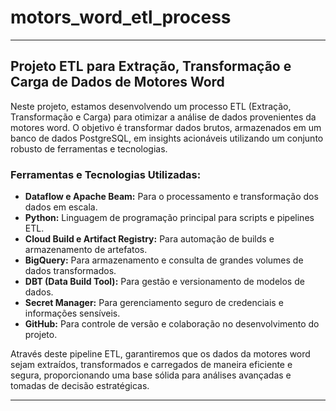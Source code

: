 # motors_word_etl_process

---

## Projeto ETL para Extração, Transformação e Carga de Dados de Motores Word

Neste projeto, estamos desenvolvendo um processo ETL (Extração, Transformação e Carga) para otimizar a análise de dados provenientes da motores word. O objetivo é transformar dados brutos, armazenados em um banco de dados PostgreSQL, em insights acionáveis utilizando um conjunto robusto de ferramentas e tecnologias.

### Ferramentas e Tecnologias Utilizadas:

- **Dataflow e Apache Beam:** Para o processamento e transformação dos dados em escala.
- **Python:** Linguagem de programação principal para scripts e pipelines ETL.
- **Cloud Build e Artifact Registry:** Para automação de builds e armazenamento de artefatos.
- **BigQuery:** Para armazenamento e consulta de grandes volumes de dados transformados.
- **DBT (Data Build Tool):** Para gestão e versionamento de modelos de dados.
- **Secret Manager:** Para gerenciamento seguro de credenciais e informações sensíveis.
- **GitHub:** Para controle de versão e colaboração no desenvolvimento do projeto.

Através deste pipeline ETL, garantiremos que os dados da motores word sejam extraídos, transformados e carregados de maneira eficiente e segura, proporcionando uma base sólida para análises avançadas e tomadas de decisão estratégicas.

---
